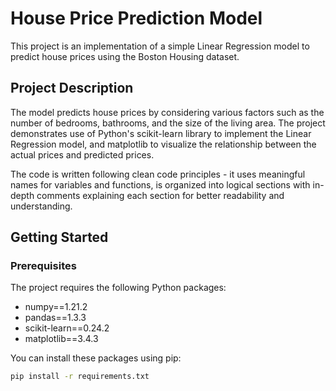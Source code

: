 # House Price Prediction Model

This project is an implementation of a simple Linear Regression model to predict house prices using the Boston Housing dataset.

## Project Description

The model predicts house prices by considering various factors such as the number of bedrooms, bathrooms, and the size of the living area. The project demonstrates use of Python's scikit-learn library to implement the Linear Regression model, and matplotlib to visualize the relationship between the actual prices and predicted prices.

The code is written following clean code principles - it uses meaningful names for variables and functions, is organized into logical sections with in-depth comments explaining each section for better readability and understanding.

## Getting Started

### Prerequisites

The project requires the following Python packages:

- numpy==1.21.2
- pandas==1.3.3
- scikit-learn==0.24.2
- matplotlib==3.4.3

You can install these packages using pip:

```sh
pip install -r requirements.txt
